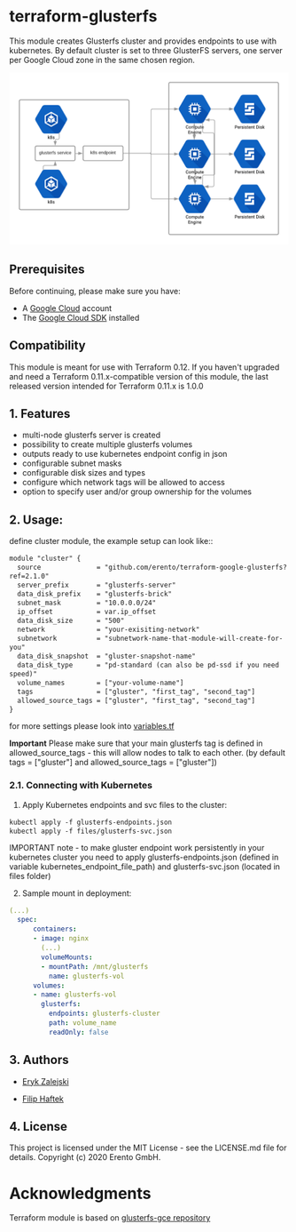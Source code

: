 # terraform-glusterfs
This module creates Glusterfs cluster and provides endpoints to use with kubernetes. By default cluster is set to three GlusterFS servers, one server per Google Cloud zone in the same chosen region.

![Architecture](images/glusterf-gce-architecture.png)

## Prerequisites

Before continuing, please make sure you have:

* A [Google Cloud](https://cloud.google.com) account
* The [Google Cloud SDK](https://cloud.google.com/sdk/) installed

## Compatibility
This module is meant for use with Terraform 0.12. If you haven't upgraded and need a Terraform 0.11.x-compatible version of this module, the last released version intended for Terraform 0.11.x is 1.0.0

## 1. Features

- multi-node glusterfs server is created 
- possibility to create multiple glusterfs volumes
- outputs ready to use kubernetes endpoint config in json
- configurable subnet masks
- configurable disk sizes and types
- configure which network tags will be allowed to access
- option to specify user and/or group ownership for the volumes


## 2. Usage:

define cluster module, the example setup can look like::

```hcl
module "cluster" {
  source              = "github.com/erento/terraform-google-glusterfs?ref=2.1.0"
  server_prefix       = "glusterfs-server"
  data_disk_prefix    = "glusterfs-brick"
  subnet_mask         = "10.0.0.0/24"
  ip_offset           = var.ip_offset
  data_disk_size      = "500"
  network             = "your-exisiting-network"
  subnetwork          = "subnetwork-name-that-module-will-create-for-you"
  data_disk_snapshot  = "gluster-snapshot-name"
  data_disk_type      = "pd-standard (can also be pd-ssd if you need speed)"
  volume_names        = ["your-volume-name"]
  tags                = ["gluster", "first_tag", "second_tag"]
  allowed_source_tags = ["gluster", "first_tag", "second_tag"]
}
```

for more settings please look into [variables.tf](variables.tf)

**Important** Please make sure that your main glusterfs tag is defined in allowed_source_tags - this will allow nodes to talk to each other. (by default tags = ["gluster"] and allowed_source_tags = ["gluster"])

### 2.1. Connecting with Kubernetes

1. Apply Kubernetes endpoints and svc files to the cluster:
```
kubectl apply -f glusterfs-endpoints.json
kubectl apply -f files/glusterfs-svc.json
```
IMPORTANT note - to make gluster endpoint work persistently in your kubernetes cluster you need to apply glusterfs-endpoints.json (defined in variable kubernetes_endpoint_file_path) and glusterfs-svc.json (located in files folder)

2. Sample mount in deployment:
```yml
(...)
  spec:
      containers:
      - image: nginx
        (...)
        volumeMounts:
        - mountPath: /mnt/glusterfs
          name: glusterfs-vol
      volumes:
      - name: glusterfs-vol
        glusterfs:
          endpoints: glusterfs-cluster
          path: volume_name
          readOnly: false
```

## 3. Authors

- [Eryk Zalejski](https://github.com/ezalejski)

- [Filip Haftek](https://github.com/filiphaftek)


## 4. License

This project is licensed under the MIT License - see the LICENSE.md file for details.
Copyright (c) 2020 Erento GmbH.

# Acknowledgments

Terraform module is based on [glusterfs-gce repository](https://github.com/rimusz/glusterfs-gce)
